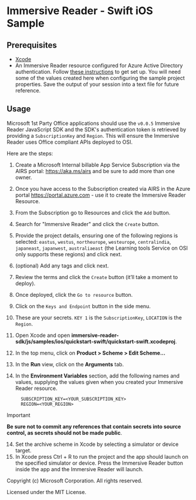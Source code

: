 # Immersive Reader - Swift iOS Sample

## Prerequisites

* [Xcode](https://apps.apple.com/us/app/xcode/id497799835?mt=12)
* An Immersive Reader resource configured for Azure Active Directory authentication. Follow [these instructions](https://docs.microsoft.com/azure/cognitive-services/immersive-reader/how-to-create-immersive-reader) to get set up. You will need some of the values created here when configuring the sample project properties. Save the output of your session into a text file for future reference.

## Usage

Microsoft 1st Party Office applications should use the `v0.0.5` Immersive Reader JavaScript SDK and the SDK's authentication token is retrieved by providing a `SubscriptionKey` and `Region`. This will ensure the Immersive Reader uses Office compliant APIs deployed to OSI.

Here are the steps:

1. Create a Microsoft Internal billable App Service Subscription via the AIRS portal: https://aka.ms/airs and be sure to add more than one owner.
1. Once you have access to the Subscription created via AIRS in the Azure portal https://portal.azure.com - use it to create the Immersive Reader Resource.
1. From the Subscription go to Resources and click the `Add` button.
1. Search for "Immersive Reader" and click the `Create` button.
1. Provide the project details, ensuring one of the following regions is selected: `eastus`, `westus`, `northeurope`, `westeurope`, `centralindia`, `japaneast`, `japanwest`, `australiaeast` (the Learning tools Service on OSI only supports these regions) and click next.
1. (optional) Add any tags and click next.
1. Review the terms and click the `Create` button (it’ll take a moment to deploy).
1. Once deployed, click the `Go to resource` button.
1. Click on the `Keys and Endpoint` button in the side menu.
1. These are your secrets. `KEY 1` is the `SubscriptionKey`, `LOCATION` is the `Region`.
1. Open Xcode and open **immersive-reader-sdk/js/samples/ios/quickstart-swift/quickstart-swift.xcodeproj**.
1. In the top menu, click on **Product > Scheme > Edit Scheme...**
1. In the **Run** view, click on the **Arguments** tab.
1. In the **Environment Variables** section, add the following names and values, supplying the values given when you created your Immersive Reader resource.

      ```text
        SUBSCRIPTION_KEY=<YOUR_SUBSCRIPTION_KEY>
        REGION=<YOUR_REGION>
      ```

> [!IMPORTANT]
> **Be sure not to commit any references that contain secrets into source control, as secrets should not be made public**.

14. Set the archive scheme in Xcode by selecting a simulator or device target.
15. In Xcode press Ctrl + R to run the project and the app should launch on the specified simulator or device. Press the Immersive Reader button inside the app and the Immersive Reader will launch.


Copyright (c) Microsoft Corporation. All rights reserved.

Licensed under the MIT License.
